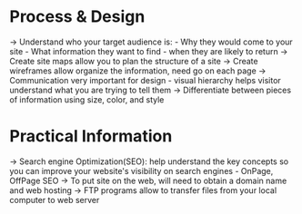 
# Process & Design
-> Understand who your target audience is: 
    - Why they would come to your site
    - What information they want to find 
    - when they are likely to return
-> Create site maps allow you to plan the structure of a site
-> Create wireframes allow organize the information, need go on each page
-> Communication very important for design
    - visual hierarchy helps visitor understand what you are trying to tell them
-> Differentiate between pieces of information using size, color, and style
# Practical Information
-> Search engine Optimization(SEO): help understand the key concepts so you can improve your website's visibility on search engines
    - OnPage, OffPage SEO
-> To put site on the web, will need to obtain a domain name and web hosting
-> FTP programs allow to transfer files from your local computer to web server

